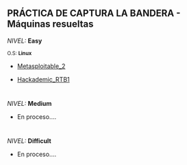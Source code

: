 ## PRÁCTICA DE CAPTURA LA BANDERA - Máquinas resueltas

*NIVEL:* **Easy**

<sub>O.S: **Linux**</sub>

- <a href="https://github.com/R3LI4NT/ctf-retos/blob/main/1-%20Maquinas-Easy/Metasploitable_2.md" target="_blank">Metasploitable_2</a>

- <a href="https://github.com/R3LI4NT/ctf-retos/blob/main/1-%20Maquinas-Easy/Hackademic_RTB1.md" target="_blank">Hackademic_RTB1</a>

<h1 align="center"></h1>

*NIVEL:* **Medium**
  - En proceso....

<h1 align="center"></h1>

*NIVEL:* **Difficult**
  - En proceso....
